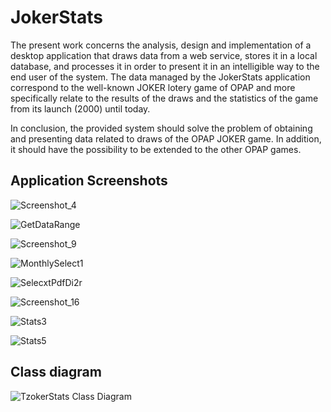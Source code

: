 # JokerStats
The present work concerns the analysis, design and implementation of a desktop application that 
draws data from a web service, stores it in a local database, and processes it in order 
to present it in an intelligible way to the end user of the system. The data managed by 
the JokerStats application correspond to the well-known JOKER lotery game of OPAP and more 
specifically relate to the results of the draws and the statistics of the game from its
launch (2000) until today.

In conclusion, the provided system should solve the problem of obtaining and presenting 
data related to draws of the OPAP JOKER game. 
In addition, it should have the possibility to be extended to the other OPAP games.

## Application Screenshots
![Screenshot_4](https://user-images.githubusercontent.com/93736094/171050199-64b17dbc-411f-4904-b037-7aae289d1be2.png)

![GetDataRange](https://user-images.githubusercontent.com/93736094/171047611-d5594c73-a14e-435d-ad45-b32237817af1.png)

![Screenshot_9](https://user-images.githubusercontent.com/93736094/171047687-04bfc98e-60fa-48fa-8b5b-0caa047ac65d.png)

![MonthlySelect1](https://user-images.githubusercontent.com/93736094/171047647-c481083b-5816-46f2-b7ad-e6bbee8bef46.png)

![SelecxtPdfDi2r](https://user-images.githubusercontent.com/93736094/171047749-a9773748-d6cf-4bd1-bba3-a29758a5bccc.png)

![Screenshot_16](https://user-images.githubusercontent.com/93736094/171047776-dbb2f507-a42e-48b7-ae08-8aa6fd0260f7.png)

![Stats3](https://user-images.githubusercontent.com/93736094/171047802-d00e279f-e2fe-4f8a-b6d9-b4ed861bb5ec.png)

![Stats5](https://user-images.githubusercontent.com/93736094/171050294-68394f6c-6a5d-4653-8cd8-1f8a8c6448a3.png)


## Class diagram
![TzokerStats Class Diagram](https://user-images.githubusercontent.com/93736094/171047432-141da46f-e0c9-4acd-a18a-7491fdfa97f6.png)
